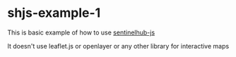 # shjs-example-1

This is basic example of how to use [sentinelhub-js](https://github.com/sentinel-hub/sentinelhub-js)

It doesn't use leaflet.js or openlayer or any other library for interactive maps
